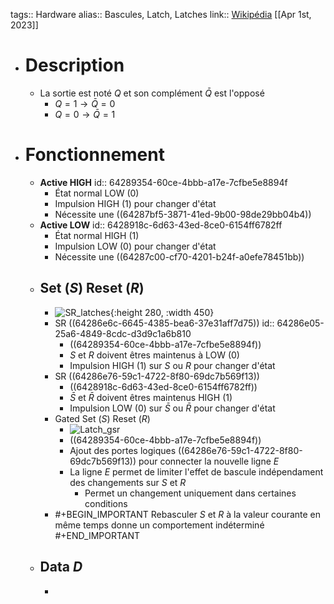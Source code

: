 tags:: Hardware
alias:: Bascules, Latch, Latches
link:: [Wikipédia](https://en.wikipedia.org/wiki/Flip-flop_(electronics)) 
[[Apr 1st, 2023]]

- # Description
	- La sortie est noté $Q$ et son complément $\bar{Q}$ est l'opposé
		- $Q = 1 \rightarrow \bar{Q} = 0$
		- $Q = 0 \rightarrow \bar{Q} = 1$
- # Fonctionnement
	- **Active HIGH**
	  id:: 64289354-60ce-4bbb-a17e-7cfbe5e8894f
		- État normal LOW (0)
		- Impulsion HIGH (1) pour changer d'état
		- Nécessite une ((64287bf5-3871-41ed-9b00-98de29bb04b4))
	- **Active LOW**
	  id:: 6428918c-6d63-43ed-8ce0-6154ff6782ff
		- État normal HIGH (1)
		- Impulsion LOW (0) pour changer d'état
		- Nécessite une ((64287c00-cf70-4201-b24f-a0efe78451bb))
	- ## Set ($S$) Reset ($R$)
		- ![SR_latches](https://image1.slideserve.com/2405882/sr-latch-l.jpg){:height 280, :width 450}
		- SR ((64286e6c-6645-4385-bea6-37e31aff7d75))
		  id:: 64286e05-25a6-4849-8cdc-d3d9c1a6b810
			- ((64289354-60ce-4bbb-a17e-7cfbe5e8894f))
			- $S$ et $R$ doivent êtres maintenus à LOW (0)
			- Impulsion HIGH (1) sur $S$ ou $R$ pour changer d'état
		- SR ((64286e76-59c1-4722-8f80-69dc7b569f13))
			- ((6428918c-6d63-43ed-8ce0-6154ff6782ff))
			- $\bar{S}$ et $\bar{R}$ doivent êtres maintenus HIGH (1)
			- Impulsion LOW (0) sur $\bar{S}$ ou $\bar{R}$ pour changer d'état
		- Gated Set ($S$) Reset ($R$)
			- ![Latch_gsr](https://upload.wikimedia.org/wikipedia/commons/thumb/e/e1/SR_%28Clocked%29_Flip-flop_Diagram.svg/300px-SR_%28Clocked%29_Flip-flop_Diagram.svg.png)
			- ((64289354-60ce-4bbb-a17e-7cfbe5e8894f))
			- Ajout des portes logiques ((64286e76-59c1-4722-8f80-69dc7b569f13)) pour connecter la nouvelle ligne $E$
			- La ligne $E$ permet de limiter l'effet de bascule indépendament des changements sur $S$ et $R$
				- Permet un changement uniquement dans certaines conditions
		- #+BEGIN_IMPORTANT
		  Rebasculer $S$ et $R$ à la valeur courante en même temps donne un comportement indéterminé
		  #+END_IMPORTANT
	- ## Data $D$
		-